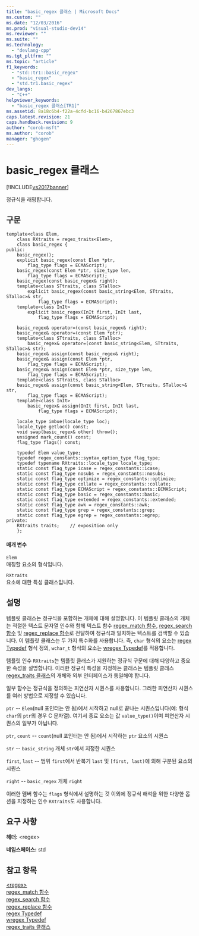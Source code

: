 ```yaml
---
title: "basic_regex 클래스 | Microsoft Docs"
ms.custom: ""
ms.date: "12/03/2016"
ms.prod: "visual-studio-dev14"
ms.reviewer: ""
ms.suite: ""
ms.technology: 
  - "devlang-cpp"
ms.tgt_pltfrm: ""
ms.topic: "article"
f1_keywords: 
  - "std::tr1::basic_regex"
  - "basic_regex"
  - "std.tr1.basic_regex"
dev_langs: 
  - "C++"
helpviewer_keywords: 
  - "basic_regex 클래스[TR1]"
ms.assetid: 8a18c6b4-f22a-4cfd-bc16-b4267867ebc3
caps.latest.revision: 21
caps.handback.revision: 9
author: "corob-msft"
ms.author: "corob"
manager: "ghogen"
---
```

# basic_regex 클래스
[!INCLUDE[vs2017banner](../assembler/inline/includes/vs2017banner.md)]

정규식을 래핑합니다.  
  
## 구문  
  
```  
template<class Elem,  
    class RXtraits = regex_traits<Elem>,  
    class basic_regex {  
public:  
    basic_regex();  
    explicit basic_regex(const Elem *ptr,  
        flag_type flags = ECMAScript);  
    basic_regex(const Elem *ptr, size_type len,  
        flag_type flags = ECMAScript);  
    basic_regex(const basic_regex& right);  
    template<class STtraits, class STalloc>  
        explicit basic_regex(const basic_string<Elem, STtraits, STalloc>& str,  
            flag_type flags = ECMAScript);  
    template<class InIt>  
        explicit basic_regex(InIt first, InIt last,  
            flag_type flags = ECMAScript);  
  
    basic_regex& operator=(const basic_regex& right);  
    basic_regex& operator=(const Elem *ptr);  
    template<class STtraits, class STalloc>  
        basic_regex& operator=(const basic_string<Elem, STtraits, STalloc>& str);  
    basic_regex& assign(const basic_regex& right);  
    basic_regex& assign(const Elem *ptr,  
        flag_type flags = ECMAScript);  
    basic_regex& assign(const Elem *ptr, size_type len,  
        flag_type flags = ECMAScript);  
    template<class STtraits, class STalloc>  
    basic_regex& assign(const basic_string<Elem, STtraits, STalloc>& str,  
        flag_type flags = ECMAScript);  
    template<class InIt>  
        basic_regex& assign(InIt first, InIt last,  
            flag_type flags = ECMAScript);  
  
    locale_type imbue(locale_type loc);  
    locale_type getloc() const;  
    void swap(basic_regex& other) throw();  
    unsigned mark_count() const;  
    flag_type flags() const;  
  
    typedef Elem value_type;  
    typedef regex_constants::syntax_option_type flag_type;  
    typedef typename RXtraits::locale_type locale_type;  
    static const flag_type icase = regex_constants::icase;  
    static const flag_type nosubs = regex_constants::nosubs;  
    static const flag_type optimize = regex_constants::optimize;  
    static const flag_type collate = regex_constants::collate;  
    static const flag_type ECMAScript = regex_constants::ECMAScript;  
    static const flag_type basic = regex_constants::basic;  
    static const flag_type extended = regex_constants::extended;  
    static const flag_type awk = regex_constants::awk;  
    static const flag_type grep = regex_constants::grep;  
    static const flag_type egrep = regex_constants::egrep;  
private:  
    RXtraits traits;    // exposition only  
    };  
```  
  
#### 매개 변수  
 `Elem`  
 매칭할 요소의 형식입니다.  
  
 `RXtraits`  
 요소에 대한 특성 클래스입니다.  
  
## 설명  
 템플릿 클래스는 정규식을 포함하는 개체에 대해 설명합니다.  이 템플릿 클래스의 개체는 적절한 텍스트 문자열 인수와 함께 텍스트 함수 [regex\_match 함수](../Topic/regex_match%20Function.md), [regex\_search 함수](../Topic/regex_search%20Function.md) 및 [regex\_replace 함수](../Topic/regex_replace%20Function.md)로 전달하여 정규식과 일치하는 텍스트를 검색할 수 있습니다.  이 템플릿 클래스는 두 가지 특수화를 사용합니다. 즉, `char` 형식의 요소는 [regex Typedef](../Topic/regex%20Typedef.md) 형식 정의, `wchar_t` 형식의 요소는 [wregex Typedef](../Topic/wregex%20Typedef.md)를 적용합니다.  
  
 템플릿 인수 `RXtraits`는 템플릿 클래스가 지원하는 정규식 구문에 대해 다양하고 중요한 속성을 설명합니다.  이러한 정규식 특성을 지정하는 클래스는 템플릿 클래스 [regex\_traits 클래스](../standard-library/regex-traits-class.md)의 개체와 외부 인터페이스가 동일해야 합니다.  
  
 일부 함수는 정규식을 정의하는 피연산자 시퀀스를 사용합니다.  그러한 피연산자 시퀀스를 여러 방법으로 지정할 수 있습니다.  
  
 `ptr` \-\- `Elem`\(null 포인터는 안 됨\)에서 시작하고 null로 끝나는 시퀀스입니다\(예: 형식 `char`의 `ptr`의 경우 C 문자열\). 여기서 종료 요소는 값 `value_type()`이며 피연산자 시퀀스의 일부가 아닙니다.  
  
 `ptr`, `count` \-\- `count`\(null 포인터는 안 됨\)에서 시작하는 `ptr` 요소의 시퀀스  
  
 `str` \-\- `basic_string` 개체 `str`에서 지정한 시퀀스  
  
 `first`, `last` \-\- 범위 `first`에서 반복기 `last` 및 `[first, last)`에 의해 구분된 요소의 시퀀스  
  
 `right` \-\- `basic_regex` 개체 `right`  
  
 이러한 멤버 함수는 `flags` 형식에서 설명하는 것 이외에 정규식 해석을 위한 다양한 옵션을 지정하는 인수 `RXtraits`도 사용합니다.  
  
## 요구 사항  
 **헤더:** \<regex\>  
  
 **네임스페이스:** std  
  
## 참고 항목  
 [\<regex\>](../standard-library/regex.md)   
 [regex\_match 함수](../Topic/regex_match%20Function.md)   
 [regex\_search 함수](../Topic/regex_search%20Function.md)   
 [regex\_replace 함수](../Topic/regex_replace%20Function.md)   
 [regex Typedef](../Topic/regex%20Typedef.md)   
 [wregex Typedef](../Topic/wregex%20Typedef.md)   
 [regex\_traits 클래스](../standard-library/regex-traits-class.md)